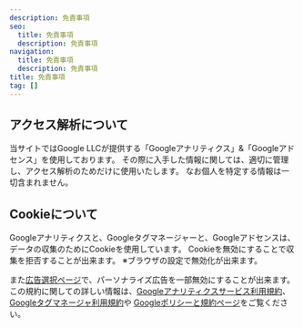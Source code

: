 ```yaml
---
description: 免責事項
seo:
  title: 免責事項
  description: 免責事項
navigation:
  title: 免責事項
  description: 免責事項
title: 免責事項
tag: []
---
```


## アクセス解析について

当サイトではGoogle LLCが提供する「Googleアナリティクス」&「Googleアドセンス」を使用しております。
その際に入手した情報に関しては、適切に管理し、アクセス解析のためだけに使用いたします。
なお個人を特定する情報は一切含まれません。

## Cookieについて

Googleアナリティクスと、Googleタグマネージャーと、Googleアドセンスは、データの収集のためにCookieを使用しています。
Cookieを無効にすることで収集を拒否することが出来ます。
※ブラウザの設定で無効化が出来ます。

また[広告選択ページ](https://myadcenter.google.com/home)で、パーソナライズ広告を一部無効にすることが出来ます。
この規約に関しての詳しい情報は、[Googleアナリティクスサービス利用規約](https://marketingplatform.google.com/about/analytics/terms/jp/)、[Googleタグマネージャ利用規約](https://marketingplatform.google.com/intl/ja/about/analytics/tag-manager/use-policy/)や
[Googleポリシーと規約ページ](https://policies.google.com/technologies/ads?hl=ja)をご覧ください。
